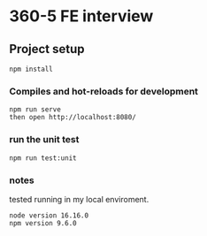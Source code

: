 # 360-5 FE interview

## Project setup
```
npm install
```

### Compiles and hot-reloads for development
```
npm run serve
then open http://localhost:8080/ 
```

### run the unit test
```
npm run test:unit
```

### notes
tested running in my local enviroment.
```
node version 16.16.0
npm version 9.6.0
```